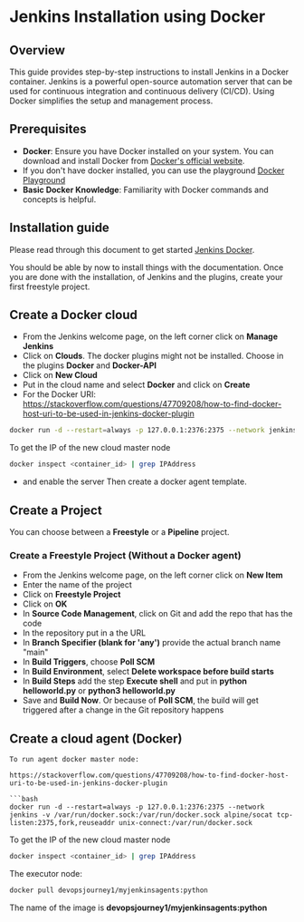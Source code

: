 # Jenkins Installation using Docker

## Overview
This guide provides step-by-step instructions to install Jenkins in a Docker container. Jenkins is a powerful open-source automation server that can be used for continuous integration and continuous delivery (CI/CD). Using Docker simplifies the setup and management process.

## Prerequisites
- **Docker**: Ensure you have Docker installed on your system. You can download and install Docker from [Docker's official website](https://docs.docker.com/get-docker/).
- If you don't have docker installed, you can use the playground [Docker Playground](https://labs.play-with-docker.com/)
- **Basic Docker Knowledge**: Familiarity with Docker commands and concepts is helpful.

## Installation guide
Please read through this document to get started [Jenkins Docker](https://www.jenkins.io/doc/book/installing/docker/).

You should be able by now to install things with the documentation. Once you are done with the installation, of Jenkins and the plugins, create your first freestyle project.

## Create a Docker cloud

- From the Jenkins welcome page, on the left corner click on **Manage Jenkins**
- Click on **Clouds**. The docker plugins might not be installed. Choose in the plugins **Docker** and **Docker-API**
- Click on **New Cloud**
- Put in the cloud name and select **Docker** and click on **Create**
- For the Docker URI: 
https://stackoverflow.com/questions/47709208/how-to-find-docker-host-uri-to-be-used-in-jenkins-docker-plugin

```bash
docker run -d --restart=always -p 127.0.0.1:2376:2375 --network jenkins -v /var/run/docker.sock:/var/run/docker.sock alpine/socat tcp-listen:2375,fork,reuseaddr unix-connect:/var/run/docker.sock
```
To get the IP of the new cloud master node

```bash
docker inspect <container_id> | grep IPAddress
```
- and enable the server
Then create a docker agent template. 

## Create a Project

You can choose between a **Freestyle** or a **Pipeline** project. 

### Create a Freestyle Project (Without a Docker agent)

- From the Jenkins welcome page, on the left corner click on **New Item**
- Enter the name of the project
- Click on **Freestyle Project**
- Click on **OK**
- In **Source Code Management**, click on Git and add the repo that has the code
- In the repository put in a the URL
- In **Branch Specifier (blank for 'any')** provide the actual branch name "main"
- In **Build Triggers**, choose **Poll SCM**
- In **Build Environment**, select **Delete workspace before build starts**
- In **Build Steps** add the step **Execute shell** and put in **python helloworld.py** or **python3 helloworld.py**
- Save and **Build Now**. Or because of **Poll SCM**, the build will get triggered after a change in the Git repository happens

## Create a cloud agent (Docker)
```
To run agent docker master node: 

https://stackoverflow.com/questions/47709208/how-to-find-docker-host-uri-to-be-used-in-jenkins-docker-plugin

```bash
docker run -d --restart=always -p 127.0.0.1:2376:2375 --network jenkins -v /var/run/docker.sock:/var/run/docker.sock alpine/socat tcp-listen:2375,fork,reuseaddr unix-connect:/var/run/docker.sock
```
To get the IP of the new cloud master node

```bash
docker inspect <container_id> | grep IPAddress
```

The executor node:

```bash
docker pull devopsjourney1/myjenkinsagents:python
```
The name of the image is **devopsjourney1/myjenkinsagents:python**
